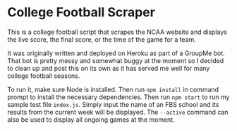 # College Football Scraper

This is a college football script that scrapes the NCAA website and displays the live score, the final score, or the time of the game for a team. 

It was originally written and deployed on Heroku as part of a GroupMe bot. That bot is pretty messy and somewhat buggy at the moment so I decided to clean up and post this on its own as it has served me well for many college football seasons.

To run it, make sure Node is installed. Then run `npm install` in command prompt to install the necessary dependencies. Then run `npm start` to run my sample test file `index.js`. Simply input the name of an FBS school and its results from the current week will be displayed. The `--active` command can also be used to display all ongoing games at the moment.